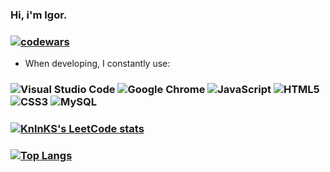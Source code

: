### Hi, i'm Igor.

### [![codewars](https://www.codewars.com/users/Groomzy/badges/large)](https://www.codewars.com/users/Groomzy/badges/large)

- When developing, I constantly use:
### ![Visual Studio Code](https://img.shields.io/badge/Visual%20Studio%20Code-0078d7.svg?style=for-the-badge&logo=visual-studio-code&logoColor=white) ![Google Chrome](https://img.shields.io/badge/Google%20Chrome-4285F4?style=for-the-badge&logo=GoogleChrome&logoColor=white) ![JavaScript](https://img.shields.io/badge/javascript-%23323330.svg?style=for-the-badge&logo=javascript&logoColor=%23F7DF1E) ![HTML5](https://img.shields.io/badge/html5-%23E34F26.svg?style=for-the-badge&logo=html5&logoColor=white) ![CSS3](https://img.shields.io/badge/css3-%231572B6.svg?style=for-the-badge&logo=css3&logoColor=white) ![MySQL](https://img.shields.io/badge/mysql-%2300f.svg?style=for-the-badge&logo=mysql&logoColor=white) 
### [![KnlnKS's LeetCode stats](https://leetcode-stats-six.vercel.app/api?username=Groomzy&theme=dark)](https://github.com/Groomzy/leetcode-stats)
### [![Top Langs](https://github-readme-stats.vercel.app/api/top-langs/?username=Grumz18)](https://github.com/anuraghazra/github-readme-stats) 
